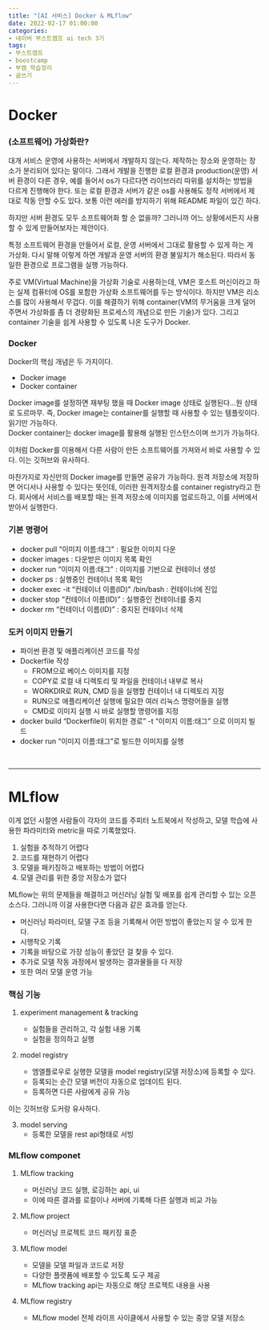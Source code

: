 ```yaml
---
title: "[AI 서비스] Docker & MLflow"
date: 2022-02-17 01:00:00
categories:
- 네이버 부스트캠프 ai tech 3기
tags:
- 부스트캠프
- boostcamp
- 부캠_학습정리
- 글쓰기
---
```


# Docker

### (소프트웨어) 가상화란?

대개 서비스 운영에 사용하는 서버에서 개발하지 않는다. 제작하는 장소와 운영하는 장소가 분리되어 있다는 말이다. 그래서 개발을 진행한 로컬 환경과 production(운영) 서버 환경이 다른 경우, 예를 들어서 os가 다르다면 라이브러리 따위를 설치하는 방법을 다르게 진행해야 한다. 또는 로컬 환경과 서버가 같은 os를 사용해도 정작 서버에서 제대로 작동 안할 수도 있다. 보통 이런 에러를 방지하기 위해 README 파일이 있긴 하다.

하지만 서버 환경도 모두 소프트웨어화 할 순 없을까? 그러니까 어느 상황에서든지 사용할 수 있게 만들어보자는 제안이다. 

특정 소프트웨어 환경을 만들어서 로컬, 운영 서버에서 그대로 활용할 수 있게 하는 게 가상화. 다시 말해 이렇게 하면 개발과 운영 서버의 환경 불일치가 해소된다. 따라서 동일한 환경으로 프로그램을 실행 가능하다.

주로 VM(Virtual Machine)을 가상화 기술로 사용하는데, VM은 호스트 머신이라고 하는 실제 컴퓨터에 OS를 포함한 가상화 소프트웨어를 두는 방식이다. 하지만 VM은 리소스를 많이 사용해서 무겁다. 이를 해결하기 위해 container(VM의 무거움을 크게 덜어주면서 가상화를 좀 더 경량화된 프로세스의 개념으로 만든 기술)가 있다. 그리고 container 기술을 쉽게 사용할 수 있도록 나온 도구가 Docker.



### Docker
Docker의 핵심 개념은 두 가지이다.
- Docker image
- Docker container

Docker image를 설정하면 재부팅 했을 때 Docker image 상태로 실행된다...원 상태로 도르마무. 즉, Docker image는 container를 실행할 때 사용할 수 있는 템플릿이다. 읽기만 가능하다.  
Docker container는 docker image를  활용해 실행된 인스턴스이며 쓰기가 가능하다. 

이처럼 Docker를 이용해서 다른 사람이 만든 소프트웨어를 가져와서 바로 사용할 수 있다. 이는 깃허브와 유사하다.

마찬가지로 자신만의 Docker image를 만들면 공유가 가능하다. 원격 저장소에 저장하면 어디서나 사용할 수 있다는 뜻인데, 이러한 원격저장소를 container registry라고 한다. 회사에서 서비스를 배포할 때는 원격 저장소에 이미지를 업로드하고, 이를 서버에서 받아서 실행한다.



### 기본 명령어

- docker pull “이미지 이름:태그" : 필요한 이미지 다운
- docker images : 다운받은 이미지 목록 확인
- docker run “이미지 이름:태그" : 이미지를 기반으로 컨테이너 생성
- docker ps : 실행중인 컨테이너 목록 확인
- docker exec -it “컨테이너 이름(ID)" /bin/bash : 컨테이너에 진입
- docker stop “컨테이너 이름(ID)” : 실행중인 컨테이너를 중지
- docker rm “컨테이너 이름(ID)” : 중지된 컨테이너 삭제



### 도커 이미지 만들기

- 파이썬 환경 및 애플리케이션 코드를 작성
- Dockerfile 작성
  - FROM으로 베이스 이미지를 지정
  - COPY로 로컬 내 디렉토리 및 파일을 컨테이너 내부로 복사
  - WORKDIR로 RUN, CMD 등을 실행할 컨테이너 내 디렉토리 지정
  - RUN으로 애플리케이션 실행에 필요한 여러 리눅스 명령어들을 실행
  - CMD로 이미지 실행 시 바로 실행할 명령어를 지정
- docker build “Dockerfile이 위치한 경로” -t “이미지 이름:태그” 으로 이미지 빌드
- docker run “이미지 이름:태그”로 빌드한 이미지를 실행




<br/>



------------------------------------

# MLflow

이게 없던 시절엔 사람들이 각자의 코드를 주피터 노트북에서 작성하고, 모델 학습에 사용한 파라미터와 metric을 따로 기록했었다.

1. 실험을 추적하기 어렵다
2. 코드를 재현하기 어렵다
3. 모델을 패키징하고 배포하는 방법이 어렵다
4. 모델 관리를 위한 중앙 저장소가 없다

MLflow는 위의 문제들을 해결하고 머신러닝 실험 및 배포를 쉽게 관리할 수 있는 오픈소스다. 그러니까 이걸 사용한다면 다음과 같은 효과를 얻는다.

- 머신러닝 파라미터, 모델 구조 등을 기록해서 어떤 방법이 좋았는지 알 수 있게 한다.
- 시행착오 기록
- 기록을 바탕으로 가장 성능이 좋았던 걸 찾을 수 있다.
- 추가로 모델 작동 과정에서 발생하는 결과물들을 다 저장
- 또한 여러 모델 운영 가능


### 핵심 기능

1. experiment management & tracking  
    - 실험들을 관리하고, 각 실험 내용 기록
    - 실험을 정의하고 실행


2. model registry  
    - 엠엘플로우로 실행한 모델을 model registry(모델 저장소)에 등록할 수 있다.
    - 등록되는 순간 모델 버전이 자동으로 업데이트 된다. 
    - 등록하면 다른 사람에게 공유 가능

  이는 깃허브랑 도커랑 유사하다.


3. model serving  
    - 등록한 모델을  rest api형태로 서빙



### MLflow componet

1. MLflow tracking  
    - 머신러닝 코드 실행, 로깅하는 api, ui
    - 이에 따른 결과를 로컬이나 서버에 기록해 다른 실행과 비교 가능


2. MLflow project  
    - 머신러닝 프로젝트 코드 패키징 표준


3. MLflow model  
    - 모델을 모델 파일과 코드로 저장
    - 다양한 플랫폼에 배포할 수 있도록 도구 제공
    - MLflow tracking api는 자동으로 해당 프로젝트 내용을 사용


4. MLflow registry  
    - MLflow model 전체 라이프 사이클에서 사용할 수 있는 중앙 모델 저장소


